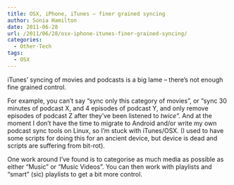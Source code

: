 ```yaml
---
title: OSX, iPhone, iTunes – finer grained syncing
author: Sonia Hamilton
date: 2011-06-28
url: /2011/06/28/osx-iphone-itunes-finer-grained-syncing/
categories:
  - Other-Tech
tags:
  - OSX
---
```

iTunes&#8217; syncing of movies and podcasts is a big lame &#8211; there&#8217;s not enough fine grained control.

<!--more-->

For example, you can&#8217;t say &#8220;sync only this category of movies&#8221;, or &#8220;sync 30 minutes of podcast X, and 4 episodes of podcast Y, and only remove episodes of podcast Z after they&#8217;ve been listened to *twice*&#8220;. And at the moment I don&#8217;t have the time to migrate to Android and/or write my own podcast sync tools on Linux, so I&#8217;m stuck with iTunes/OSX. (I used to have some scripts for doing this for an ancient device, but device is dead and scripts are suffering from bit-rot).

One work around I&#8217;ve found is to categorise as much media as possible as either &#8220;Music&#8221; or &#8220;Music Videos&#8221;. You can then work with playlists and &#8220;smart&#8221; (sic) playlists to get a bit more control.
